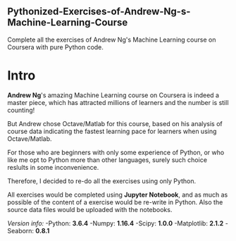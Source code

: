 ## Pythonized-Exercises-of-Andrew-Ng-s-Machine-Learning-Course
Complete all the exercises of Andrew Ng's Machine Learning course on Coursera with pure Python code.



# Intro
**Andrew Ng**'s amazing Machine Learning course on Coursera is indeed a master piece, which has attracted millions of learners and the number is still counting!

But Andrew chose Octave/Matlab for this course, based on his analysis of course data indicating the fastest learning pace for learners when using Octave/Matlab.

For those who are beginners with only some experience of Python, or who like me opt to Python more than other languages, surely such choice reslults in some inconvenience.

Therefore, I decided to re-do all the exercises using only Python.

All exercises would be completed using **Jupyter Notebook**, and as much as possible of the content of a exercise would be re-write in Python. Also the source data files would be uploaded with the notebooks. 

*Version info:*
-Python: **3.6.4**
-Numpy: **1.16.4**
-Scipy: **1.0.0**
-Matplotlib: **2.1.2**
-Seaborn: **0.8.1**
